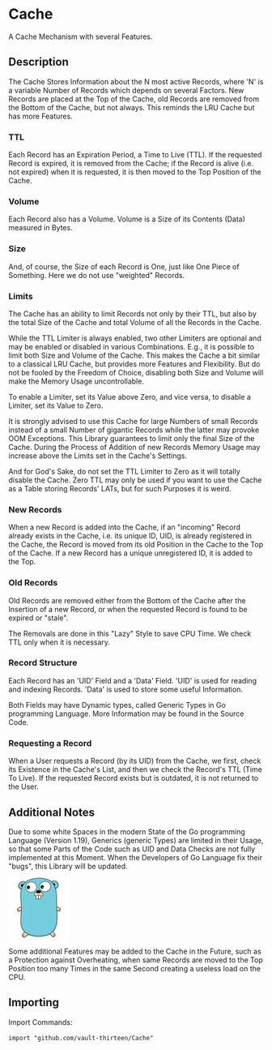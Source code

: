 # Cache

A Cache Mechanism with several Features.

## Description

The Cache Stores Information about the N most active Records, where 'N' is a 
variable Number of Records which depends on several Factors. New Records are 
placed at the Top of the Cache, old Records are removed from the Bottom of the 
Cache, but not always. This reminds the LRU Cache but has more Features.

### TTL

Each Record has an Expiration Period, a Time to Live (TTL). If the requested 
Record is expired, it is removed from the Cache; if the Record is alive (i.e. 
not expired) when it is requested, it is then moved to the Top Position of the 
Cache. 

### Volume
Each Record also has a Volume. Volume is a Size of its Contents (Data) measured 
in Bytes. 

### Size

And, of course, the Size of each Record is One, just like One Piece of 
Something. Here we do not use "weighted" Records.

### Limits

The Cache has an ability to limit Records not only by their TTL, but also by 
the total Size of the Cache and total Volume of all the Records in the Cache.

While the TTL Limiter is always enabled, two other Limiters are optional and 
may be enabled or disabled in various Combinations. E.g., it is possible to 
limit both Size and Volume of the Cache. This makes the Cache a bit similar to 
a classical LRU Cache, but provides more Features and Flexibility. But do not 
be fooled by the Freedom of Choice, disabling both Size and Volume will make 
the Memory Usage uncontrollable.

To enable a Limiter, set its Value above Zero, and vice versa, to disable a 
Limiter, set its Value to Zero.

It is strongly advised to use this Cache for large Numbers of small Records 
instead of a small Number of gigantic Records while the latter may provoke OOM 
Exceptions. This Library guarantees to limit only the final Size of the Cache.
During the Process of Addition of new Records Memory Usage may increase above 
the Limits set in the Cache's Settings. 

And for God's Sake, do not set the TTL Limiter to Zero as it will totally 
disable the Cache. Zero TTL may only be used if you want to use the Cache as a 
Table storing Records' LATs, but for such Purposes it is weird.

### New Records

When a new Record is added into the Cache, if an "incoming" Record already 
exists in the Cache, i.e. its unique ID, UID, is already registered in the 
Cache, the Record is moved from its old Position in the Cache to the Top of the 
Cache. If a new Record has a unique unregistered ID, it is added to the Top.

### Old Records

Old Records are removed either from the Bottom of the Cache after the Insertion 
of a new Record, or when the requested Record is found to be expired or "stale".

The Removals are done in this "Lazy" Style to save CPU Time. We check TTL only 
when it is necessary.

### Record Structure

Each Record has an 'UID' Field and a 'Data' Field. 'UID' is used for reading
and indexing Records. 'Data' is used to store some useful Information. 

Both Fields may have Dynamic types, called Generic Types in Go programming 
Language.  More Information may be found in the Source Code.

### Requesting a Record

When a User requests a Record (by its UID) from the Cache, we first, check its 
Existence in the Cache's List, and then we check the Record's TTL (Time To 
Live). If the requested Record exists but is outdated, it is not returned to 
the User.

## Additional Notes

Due to some white Spaces in the modern State of the Go programming Language 
(Version 1.19), Generics (generic Types) are limited in their Usage, so that 
some Parts of the Code such as UID and Data Checks are not fully implemented at 
this Moment. When the Developers of Go Language fix their "bugs", this Library 
will be updated.

![Golang Logotype](img/golang-gopher-logotype.png)

Some additional Features may be added to the Cache in the Future, such as a 
Protection against Overheating, when same Records are moved to the Top Position 
too many Times in the same Second creating a useless load on the CPU.

## Importing

Import Commands:
```
import "github.com/vault-thirteen/Cache"
```
